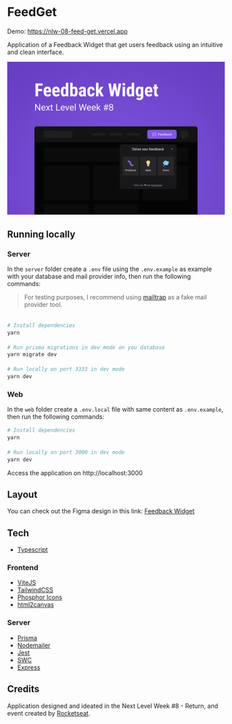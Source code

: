 # FeedGet

Demo: https://nlw-08-feed-get.vercel.app

Application of a Feedback Widget that get users feedback using an intuitive and clean interface.

<img src=".github/Cover.png" alt="Feedback Widget Cover" width="700px"/>

## Running locally

### Server

In the `server` folder create a `.env` file using the `.env.example` as example with your database and mail provider info, then run the following commands:

> For testing purposes, I recommend using [mailtrap][mailtrap] as a fake mail provider tool.

```bash

# Install dependencies
yarn

# Run prisma migrations in dev mode on you database
yarn migrate dev

# Run locally on port 3333 in dev mode
yarn dev
```

### Web

In the `web` folder create a `.env.local` file with same content as `.env.example`, then run the following commands:

```bash
# Install dependencies
yarn

# Run locally on port 3000 in dev mode
yarn dev
```

Access the application on http://localhost:3000

## Layout

You can check out the Figma design in this link: [Feedback Widget][figma]

## Tech

- [Typescript][typescript]

### Frontend

- [ViteJS][vite]
- [TailwindCSS][tailwind]
- [Phosphor Icons][phosphor_icons]
- [html2canvas][html2canvas]

### Server

- [Prisma][prisma]
- [Nodemailer][nodemailer]
- [Jest][jest]
- [SWC][swc]
- [Express][express]

## Credits

Application designed and ideated in the Next Level Week #8 - Return, and event created by [Rocketseat][rocketseat].

[typescript]: https://www.typescriptlang.org
[vite]: https://vitejs.dev
[tailwind]: https://tailwindcss.com
[html2canvas]: https://html2canvas.hertzen.com
[phosphor_icons]: https://phosphoricons.com
[prisma]: https://www.prisma.io
[nodemailer]: https://nodemailer.com/about
[jest]: https://jestjs.io
[swc]: https://swc.rs
[express]: https://expressjs.com
[mailtrap]: https://mailtrap.io
[figma]: https://www.figma.com/community/file/1102912516166573468/Feedback-Widget
[rocketseat]: https://www.rocketseat.com.br
